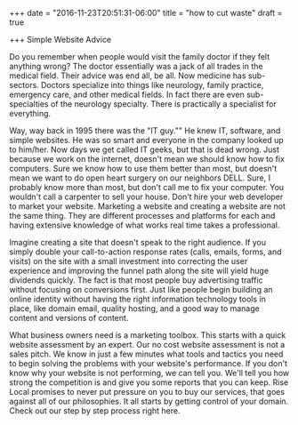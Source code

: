 +++
date = "2016-11-23T20:51:31-06:00"
title = "how to cut waste"
draft = true

+++ Simple Website Advice

Do you remember when people would visit the family doctor if they felt anything wrong? The doctor essentially was a jack of all trades in the medical field. Their advice was end all, be all. Now medicine has sub-sectors. Doctors specialize into things like neurology, family practice, emergency care, and other medical fields. In fact there are even sub-specialties of the neurology specialty. There is practically a specialist for everything.

Way, way back in 1995 there was the "IT guy."" He knew IT, software, and simple websites. He was so smart and everyone in the company looked up to him/her. Now days we get called IT geeks, but that is dead wrong. Just because we work on the internet, doesn't mean we should know how to fix computers. Sure we know how to use them better than most, but doesn't mean we want to do open heart surgery on our neighbors DELL. Sure, I probably know more than most, but don't call me to fix your computer. You wouldn't call a carpenter to sell your house. Don't hire your web developer to market your website. Marketing a website and creating a website are not the same thing. They are different processes and platforms for each and having extensive knowledge of what works real time takes a professional.

Imagine creating a site that doesn't speak to the right audience. If you simply double your call-to-action response rates (calls, emails, forms, and visits) on the site with a small investment into correcting the user experience and improving the funnel path along the site will yield huge dividends quickly. The fact is that most people buy advertising traffic without focusing on conversions first. Just like people begin building an online identity without having the right information technology tools in place, like domain email, quality hosting, and a good way to manage content and versions of content.

What business owners need is a marketing toolbox. This starts with a quick website assessment by an expert. Our no cost website assessment is not a sales pitch. We know in just a few minutes what tools and tactics you need to begin solving the problems with your website's performance. If you don't know why your website is not performing, we can tell you. We'll tell you how strong the competition is and give you some reports that you can keep. Rise Local promises to never put pressure on you to buy our services, that goes against all of our philosophies. It all starts by getting control of your domain. Check out our step by step process right here.
